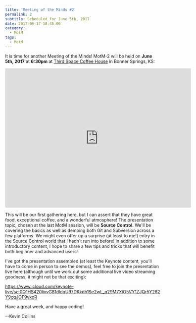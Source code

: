 ```yaml
---
title: 'Meeting of the Minds #2'
permalink: 2
subtitle: Scheduled for June 5th, 2017
date: 2017-05-17 18:45:00
category:
  - MotM
tags: 
  - MotM
---
```

It is time for another Meeting of the Minds!  MotM-2 will be held on **June 5th, 2017** at **6:30pm** at [Third Space Coffee House](http://www.thirdspacecoffeehouse.com) in Bonner Springs, KS:

<iframe src="https://www.google.com/maps/embed?pb=!1m18!1m12!1m3!1d3098.1937755187746!2d-94.88623368430397!3d39.056497979546336!2m3!1f0!2f0!3f0!3m2!1i1024!2i768!4f13.1!3m3!1m2!1s0x87c08ffcb912dbd1%3A0x805559ebce736d95!2s226+Oak+St%2C+Bonner+Springs%2C+KS+66012!5e0!3m2!1sen!2sus!4v1495064330926" width="600" height="450" frameborder="0" style="border:0" allowfullscreen></iframe>

This will be our first gathering here, but I can assert that they have great food, exceptional coffee, and a wonderful atmosphere!  The presentation topic, chosen at the last MotM session, will be **Source Control**.  We'll be covering the basics as well as demoing both Git and Subversion across a few platforms.  We might even offer up a surprise (at least to me!) entry in the Source Control world that I hadn't run into before!  In addition to some introductory content, I hope to share a few tips and tricks that will benefit both beginner and advanced users!  

I've got the presentation assembled (at least the Keynote content, you'll have to come in person to see the demos), feel free to join the presentation live here (although until we work out some additional live video streaming goodness, it might not be that exciting):

https://www.icloud.com/keynote-live/sc:0Q1HS420lixvG81dldqU97DKkdh1Se2wL_q29M7XiO5VY1ZJQr5Y262Y9cqJOF9vkoR

Have a great week, and happy coding!

--Kevin Collins